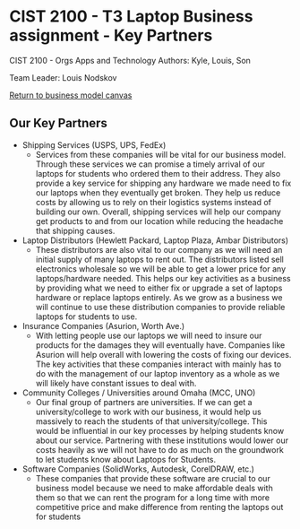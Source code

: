 # CIST 2100 - T3 Laptop Business assignment - Key Partners
  CIST 2100 - Orgs Apps and Technology
  Authors: Kyle, Louis, Son

  Team Leader: Louis Nodskov
  
  [Return to business model canvas](https://github.com/KylePFisher/CIST2100/blob/master/README.md)
  
## Our Key Partners

* Shipping Services (USPS, UPS, FedEx)
  * Services from these companies will be vital for our business model. Through these services we can promise a timely arrival of our laptops
  for students who ordered them to their address. They also provide a key service for shipping any hardware we made need to fix our laptops
  when they eventually get broken. They help us reduce costs by allowing us to rely on their logistics systems instead of building our own.
  Overall, shipping services will help our company get products to and from our location while reducing the headache that shipping causes.
* Laptop Distributors (Hewlett Packard, Laptop Plaza, Ambar Distributors)
  * These distributors are also vital to our company as we will need an initial supply of many laptops to rent out. The distributors listed
  sell electronics wholesale so we will be able to get a lower price for any laptops/hardware needed. This helps our key activities as a
  business by providing what we need to either fix or upgrade a set of laptops hardware or replace laptops entirely. As we grow as a business
  we will continue to use these distribution companies to provide reliable laptops for students to use.
* Insurance Companies (Asurion, Worth Ave.)
  * With letting people use our laptops we will need to insure our products for the damages they will eventually have. Companies like
  Asurion will help overall with lowering the costs of fixing our devices. The key activities that these companies interact with mainly has
  to do with the management of our laptop inventory as a whole as we will likely have constant issues to deal with.
* Community Colleges / Universities around Omaha (MCC, UNO)
  * Our final group of partners are universities. If we can get a university/college to work with our business, it would help us massively 
  to reach the students of that university/college. This would be influential in our key processes by helping students know about our
  service. Partnering with these institutions would lower our costs heavily as we will not have to do as much on the groundwork to let
  students know about Laptops for Students.
* Software Companies (SolidWorks, Autodesk, CorelDRAW, etc.)
  * These companies that provide these software are crucial to our business model because we need to make affordable deals with them so
  that 
    we can rent the program for a long time with more competitive price and make difference from renting the laptops out for students
